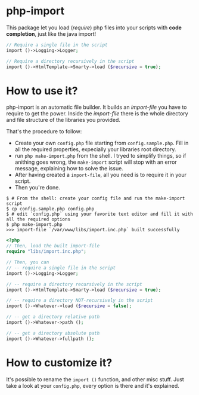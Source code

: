 php-import
==========

This package let you load (_require_) php files into your scripts with **code completion**,
just like the java import!


```php
// Require a single file in the script
import ()->Logging->Logger;

// Require a directory recursively in the script
import ()->HtmlTemplate->Smarty->load ($recursive = true);
```

# How to use it?
php-import is an automatic file builder. It builds an _import-file_ you have to require to get the power.
Inside the _import-file_ there is the whole directory and file structure of the libraries you provided.

That's the procedure to follow:
* Create your own `config.php` file starting from `config.sample.php`.
Fill in all the required properties, expecially your libraries root directory.
* run `php make-import.php` from the shell. I tryed to simplify things, so if anithing goes wrong, the `make-import` script will stop with an error message, explaining how to solve the issue.
* After having created a `import-file`, all you need is to require it in your script.
* Then you're done.

```shell
$ # From the shell: create your config file and run the make-import script
$ cp config.sample.php config.php
$ # edit `config.php` using your favorite text editor and fill it with all the required options
$ php make-import.php
>>> import-file `/var/www/libs/import.inc.php` built successfully
```
```php
<?php
// Then, load the built import-file
require "libs/import.inc.php";

// Then, you can
// -- require a single file in the script
import ()->Logging->Logger;

// -- require a directory recursively in the script
import ()->HtmlTemplate->Smarty->load ($recursive = true);

// -- require a directory NOT-recursively in the script
import ()->Whatever->load ($recursive = false);

// -- get a directory relative path
import ()->Whatever->path ();

// -- get a directory absolute path
import ()->Whatever->fullpath ();
```




# How to customize it?
It's possible to rename the `import ()` function, and other misc stuff.
Just take a look at your `config.php`, every option is there and it's explained.


